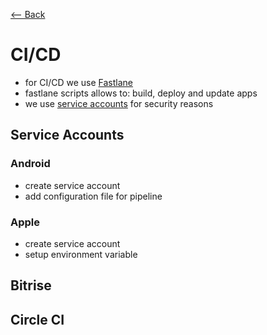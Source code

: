 [<-- Back](../README.md)

# CI/CD

- for CI/CD we use [Fastlane](https://docs.fastlane.tools/getting-started/cross-platform/react-native/)
- fastlane scripts allows to: build, deploy and update apps
- we use [service accounts](#service-accounts) for security reasons

## Service Accounts
### Android
- create service account
- add configuration file for pipeline
### Apple
- create service account
- setup environment variable

## Bitrise

## Circle CI
